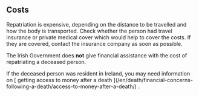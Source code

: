 ##  Costs

Repatriation is expensive, depending on the distance to be travelled and how
the body is transported. Check whether the person had travel insurance or
private medical cover which would help to cover the costs. If they are
covered, contact the insurance company as soon as possible.

The Irish Government does **not** give financial assistance with the cost of
repatriating a deceased person.

If the deceased person was resident in Ireland, you may need information on [
getting access to money after a death ](/en/death/financial-concerns-
following-a-death/access-to-money-after-a-death/) .
